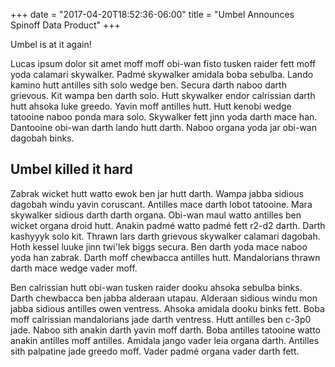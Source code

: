 +++
date = "2017-04-20T18:52:36-06:00"
title = "Umbel Announces Spinoff Data Product"
+++

Umbel is at it again! 

Lucas ipsum dolor sit amet moff moff obi-wan fisto tusken raider fett moff yoda calamari skywalker. Padmé skywalker amidala boba sebulba. Lando kamino hutt antilles sith solo wedge ben. Secura darth naboo darth grievous. Kit wampa ben darth solo. Hutt skywalker endor calrissian darth hutt ahsoka luke greedo. Yavin moff antilles hutt. Hutt kenobi wedge tatooine naboo ponda mara solo. Skywalker fett jinn yoda darth mace han. Dantooine obi-wan darth lando hutt darth. Naboo organa yoda jar obi-wan dagobah binks.

<!--more-->

## Umbel killed it hard

Zabrak wicket hutt watto ewok ben jar hutt darth. Wampa jabba sidious dagobah windu yavin coruscant. Antilles mace darth lobot tatooine. Mara skywalker sidious darth darth organa. Obi-wan maul watto antilles ben wicket organa droid hutt. Anakin padmé watto padmé fett r2-d2 darth. Darth kashyyyk solo kit. Thrawn lars darth grievous skywalker calamari dagobah. Hoth kessel luuke jinn twi'lek biggs secura. Ben darth yoda mace naboo yoda han zabrak. Darth moff chewbacca antilles hutt. Mandalorians thrawn darth mace wedge vader moff.

Ben calrissian hutt obi-wan tusken raider dooku ahsoka sebulba binks. Darth chewbacca ben jabba alderaan utapau. Alderaan sidious windu mon jabba sidious antilles owen ventress. Ahsoka amidala dooku binks fett. Boba moff calrissian mandalorians jade darth ventress. Hutt antilles ben c-3p0 jade. Naboo sith anakin darth yavin moff darth. Boba antilles tatooine watto anakin antilles moff antilles. Amidala jango vader leia organa darth. Antilles sith palpatine jade greedo moff. Vader padmé organa vader darth fett.

